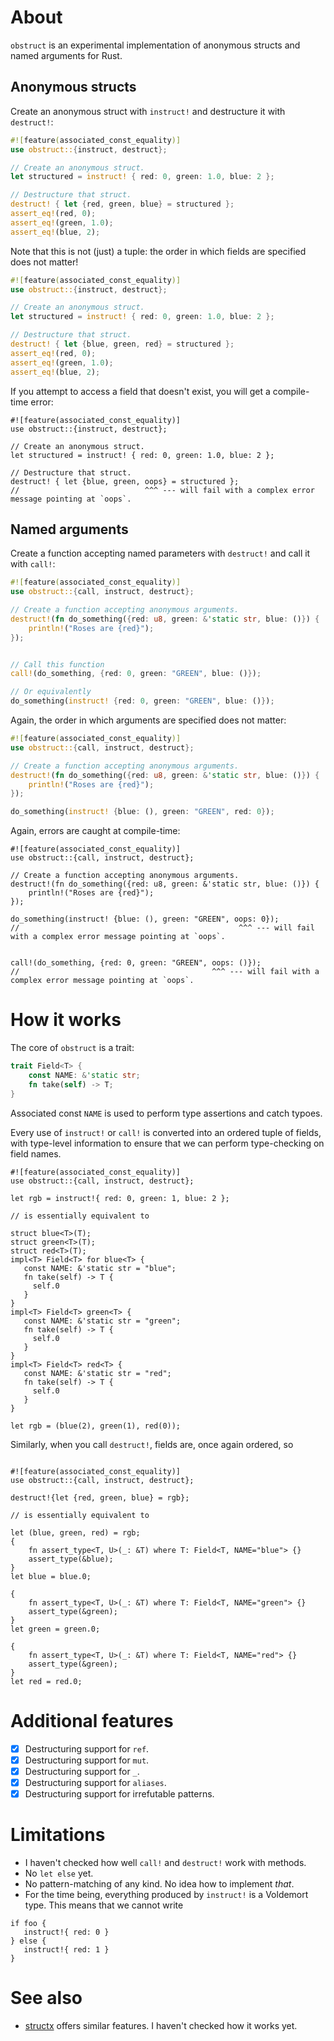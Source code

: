 # About

`obstruct` is an experimental implementation of anonymous structs and named arguments for Rust.

## Anonymous structs

Create an anonymous struct with `instruct!` and destructure it with `destruct!`:

```rust
#![feature(associated_const_equality)]
use obstruct::{instruct, destruct};

// Create an anonymous struct.
let structured = instruct! { red: 0, green: 1.0, blue: 2 };

// Destructure that struct.
destruct! { let {red, green, blue} = structured };
assert_eq!(red, 0);
assert_eq!(green, 1.0);
assert_eq!(blue, 2);
```

Note that this is not (just) a tuple: the order in which fields are specified does not matter!


```rust
#![feature(associated_const_equality)]
use obstruct::{instruct, destruct};

// Create an anonymous struct.
let structured = instruct! { red: 0, green: 1.0, blue: 2 };

// Destructure that struct.
destruct! { let {blue, green, red} = structured };
assert_eq!(red, 0);
assert_eq!(green, 1.0);
assert_eq!(blue, 2);
```

If you attempt to access a field that doesn't exist, you will get a compile-time error:


```compile_fail
#![feature(associated_const_equality)]
use obstruct::{instruct, destruct};

// Create an anonymous struct.
let structured = instruct! { red: 0, green: 1.0, blue: 2 };

// Destructure that struct.
destruct! { let {blue, green, oops} = structured };
//                            ^^^ --- will fail with a complex error message pointing at `oops`.
```

## Named arguments

Create a function accepting named parameters with `destruct!` and call it with `call!`:

```rust
#![feature(associated_const_equality)]
use obstruct::{call, instruct, destruct};

// Create a function accepting anonymous arguments.
destruct!(fn do_something({red: u8, green: &'static str, blue: ()}) {
    println!("Roses are {red}");
});


// Call this function
call!(do_something, {red: 0, green: "GREEN", blue: ()});

// Or equivalently
do_something(instruct! {red: 0, green: "GREEN", blue: ()});

```

Again, the order in which arguments are specified does not matter:

```rust
#![feature(associated_const_equality)]
use obstruct::{call, instruct, destruct};

// Create a function accepting anonymous arguments.
destruct!(fn do_something({red: u8, green: &'static str, blue: ()}) {
    println!("Roses are {red}");
});

do_something(instruct! {blue: (), green: "GREEN", red: 0});
```

Again, errors are caught at compile-time:

```compile_fail
#![feature(associated_const_equality)]
use obstruct::{call, instruct, destruct};

// Create a function accepting anonymous arguments.
destruct!(fn do_something({red: u8, green: &'static str, blue: ()}) {
    println!("Roses are {red}");
});

do_something(instruct! {blue: (), green: "GREEN", oops: 0});
//                                                 ^^^ --- will fail with a complex error message pointing at `oops`.


call!(do_something, {red: 0, green: "GREEN", oops: ()});
//                                           ^^^ --- will fail with a complex error message pointing at `oops`.
```

# How it works

The core of `obstruct` is a trait:

```rust
trait Field<T> {
    const NAME: &'static str;
    fn take(self) -> T;
}
```

Associated const `NAME` is used to perform type assertions and catch typoes.

Every use of `instruct!` or `call!` is converted into an ordered tuple of fields,
with type-level information to ensure that we can perform type-checking on
field names.

```ignore
#![feature(associated_const_equality)]
use obstruct::{call, instruct, destruct};

let rgb = instruct!{ red: 0, green: 1, blue: 2 };

// is essentially equivalent to

struct blue<T>(T);
struct green<T>(T);
struct red<T>(T);
impl<T> Field<T> for blue<T> {
   const NAME: &'static str = "blue";
   fn take(self) -> T {
     self.0
   }
}
impl<T> Field<T> green<T> {
   const NAME: &'static str = "green";
   fn take(self) -> T {
     self.0
   }
}
impl<T> Field<T> red<T> {
   const NAME: &'static str = "red";
   fn take(self) -> T {
     self.0
   }
}

let rgb = (blue(2), green(1), red(0));
```

Similarly, when you call `destruct!`, fields are, once again ordered, so

```ignore

#![feature(associated_const_equality)]
use obstruct::{call, instruct, destruct};

destruct!{let {red, green, blue} = rgb};

// is essentially equivalent to

let (blue, green, red) = rgb;
{
    fn assert_type<T, U>(_: &T) where T: Field<T, NAME="blue"> {}
    assert_type(&blue);
}
let blue = blue.0;

{
    fn assert_type<T, U>(_: &T) where T: Field<T, NAME="green"> {}
    assert_type(&green);
}
let green = green.0;

{
    fn assert_type<T, U>(_: &T) where T: Field<T, NAME="red"> {}
    assert_type(&green);
}
let red = red.0;
```

# Additional features

- [X] Destructuring support for `ref`.
- [X] Destructuring support for `mut`.
- [X] Destructuring support for `_`.
- [X] Destructuring support for `aliases`.
- [X] Destructuring support for irrefutable patterns.

# Limitations

- I haven't checked how well `call!` and `destruct!` work with methods.
- No `let else` yet.
- No pattern-matching of any kind. No idea how to implement *that*.
- For the time being, everything produced by `instruct!` is a Voldemort type. This means that we cannot write
```compile_fail
if foo {
   instruct!{ red: 0 }
} else {
   instruct!{ red: 1 }
}
```

# See also

- [structx](github.com/oooutlk/structx) offers similar features. I haven't checked how it works yet.

